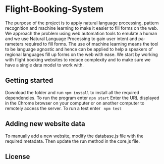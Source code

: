 # Flight-Booking-System
The purpose of the project is to apply natural language processing, pattern recognition and machine learning to make it easier to fill forms on the web. We approach the problem using web automation tools to emulate a human and we use Natural Language Processing to gain user intent and pa- rameters required to fill forms. The use of machine learning means the tool to be language agnostic and hence can be applied to help a speakers of regional languages fill up forms on the web with ease. We start by working with flight booking websites to reduce complexity and to make sure we have a single data model to work with.

## Getting started
Download the folder and run 
```npm install``` 
to install all the required dependencies. To run the program enter 
```npm start```
Enter the URL displayed in the Chrome browser on your computer or on another computer to remotely access the server.
To run a test enter 
``` npm test```

## Adding new website data
To manually add a new website, modify the database.js file with the required metadata. Then update the run method in the core.js file.

## License
